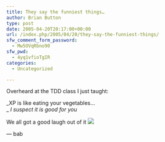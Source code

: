 ```yaml
---
title: They say the funniest things…
author: Brian Button
type: post
date: 2005-04-20T20:17:00+00:00
url: /index.php/2005/04/20/they-say-the-funniest-things/
sfw_comment_form_password:
  - Mw5OVqRbno90
sfw_pwd:
  - 4yq1vfioTgIR
categories:
  - Uncategorized

---
```

Overheard at the TDD class I just taught:

_XP is like eating your vegetables&hellip;  
_ _I suspect it is good for you_

We all got a good laugh out of it ![][1]

&mdash; bab

 [1]: http://www.agilestl.com/private/blog/smile1.gif